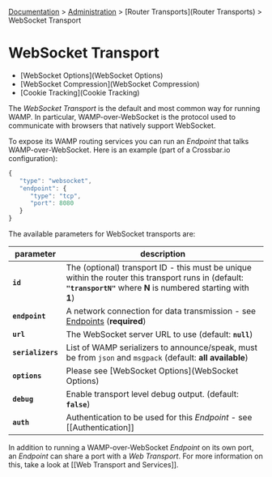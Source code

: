 [Documentation](.) > [Administration](Administration) > [Router Transports](Router Transports) > WebSocket Transport

# WebSocket Transport

* [WebSocket Options](WebSocket Options)
* [WebSocket Compression](WebSocket Compression)
* [Cookie Tracking](Cookie Tracking)

The *WebSocket Transport* is the default and most common way for running WAMP. In particular, WAMP-over-WebSocket is the protocol used to communicate with browsers that natively support WebSocket.

To expose its WAMP routing services you can run an *Endpoint* that talks WAMP-over-WebSocket. Here is an example (part of a Crossbar.io configuration):

```javascript
{
   "type": "websocket",
   "endpoint": {
      "type": "tcp",
      "port": 8080
   }
}
```

The available parameters for WebSocket transports are:

parameter | description
---|---
**`id`** | The (optional) transport ID - this must be unique within the router this transport runs in (default: **`"transportN"`** where **N** is numbered starting with **1**)
**`endpoint`** | A network connection for data transmission - see [Endpoints](Endpoints) (**required**)
**`url`** | The WebSocket server URL to use (default: **`null`**)
**`serializers`** | List of WAMP serializers to announce/speak, must be from `json` and `msgpack` (default: **all available**)
**`options`** | Please see [WebSocket Options](WebSocket Options)
**`debug`** | Enable transport level debug output. (default: **`false`**)
**`auth`** | Authentication to be used for this *Endpoint* - see [[Authentication]]

In addition to running a WAMP-over-WebSocket *Endpoint* on its own port, an *Endpoint* can share a port with a *Web Transport*. For more information on this, take a look at [[Web Transport and Services]].
